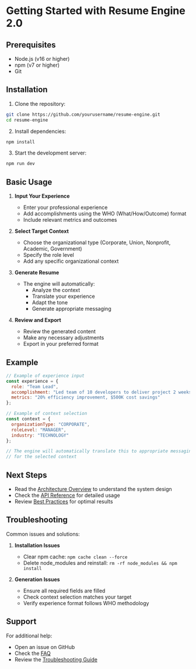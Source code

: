 # Getting Started with Resume Engine 2.0

## Prerequisites

- Node.js (v16 or higher)
- npm (v7 or higher)
- Git

## Installation

1. Clone the repository:
```bash
git clone https://github.com/yourusername/resume-engine.git
cd resume-engine
```

2. Install dependencies:
```bash
npm install
```

3. Start the development server:
```bash
npm run dev
```

## Basic Usage

1. **Input Your Experience**
   - Enter your professional experience
   - Add accomplishments using the WHO (What/How/Outcome) format
   - Include relevant metrics and outcomes

2. **Select Target Context**
   - Choose the organizational type (Corporate, Union, Nonprofit, Academic, Government)
   - Specify the role level
   - Add any specific organizational context

3. **Generate Resume**
   - The engine will automatically:
     - Analyze the context
     - Translate your experience
     - Adapt the tone
     - Generate appropriate messaging

4. **Review and Export**
   - Review the generated content
   - Make any necessary adjustments
   - Export in your preferred format

## Example

```javascript
// Example of experience input
const experience = {
  role: "Team Lead",
  accomplishment: "Led team of 10 developers to deliver project 2 weeks early",
  metrics: "20% efficiency improvement, $500K cost savings"
};

// Example of context selection
const context = {
  organizationType: "CORPORATE",
  roleLevel: "MANAGER",
  industry: "TECHNOLOGY"
};

// The engine will automatically translate this to appropriate messaging
// for the selected context
```

## Next Steps

- Read the [Architecture Overview](./ARCHITECTURE.md) to understand the system design
- Check the [API Reference](./API.md) for detailed usage
- Review [Best Practices](./BEST_PRACTICES.md) for optimal results

## Troubleshooting

Common issues and solutions:

1. **Installation Issues**
   - Clear npm cache: `npm cache clean --force`
   - Delete node_modules and reinstall: `rm -rf node_modules && npm install`

2. **Generation Issues**
   - Ensure all required fields are filled
   - Check context selection matches your target
   - Verify experience format follows WHO methodology

## Support

For additional help:
- Open an issue on GitHub
- Check the [FAQ](./FAQ.md)
- Review the [Troubleshooting Guide](./TROUBLESHOOTING.md) 